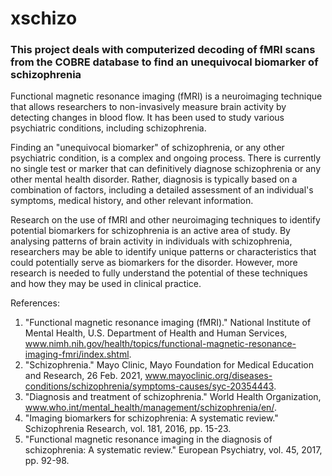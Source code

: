 # xschizo
<H3>This project deals with computerized decoding of fMRI scans from the COBRE database to find an unequivocal biomarker of schizophrenia</H3>

Functional magnetic resonance imaging (fMRI) is a neuroimaging technique that allows researchers to non-invasively measure brain activity by detecting changes in blood flow. It has been used to study various psychiatric conditions, including schizophrenia.

Finding an "unequivocal biomarker" of schizophrenia, or any other psychiatric condition, is a complex and ongoing process. There is currently no single test or marker that can definitively diagnose schizophrenia or any other mental health disorder. Rather, diagnosis is typically based on a combination of factors, including a detailed assessment of an individual's symptoms, medical history, and other relevant information.

Research on the use of fMRI and other neuroimaging techniques to identify potential biomarkers for schizophrenia is an active area of study. By analysing patterns of brain activity in individuals with schizophrenia, researchers may be able to identify unique patterns or characteristics that could potentially serve as biomarkers for the disorder. However, more research is needed to fully understand the potential of these techniques and how they may be used in clinical practice.


References:
1.	"Functional magnetic resonance imaging (fMRI)." National Institute of Mental Health, U.S. Department of Health and Human Services, www.nimh.nih.gov/health/topics/functional-magnetic-resonance-imaging-fmri/index.shtml.
2.	"Schizophrenia." Mayo Clinic, Mayo Foundation for Medical Education and Research, 26 Feb. 2021, www.mayoclinic.org/diseases-conditions/schizophrenia/symptoms-causes/syc-20354443.
3.	"Diagnosis and treatment of schizophrenia." World Health Organization, www.who.int/mental_health/management/schizophrenia/en/.
4.	"Imaging biomarkers for schizophrenia: A systematic review." Schizophrenia Research, vol. 181, 2016, pp. 15-23.
5.	"Functional magnetic resonance imaging in the diagnosis of schizophrenia: A systematic review." European Psychiatry, vol. 45, 2017, pp. 92-98.

